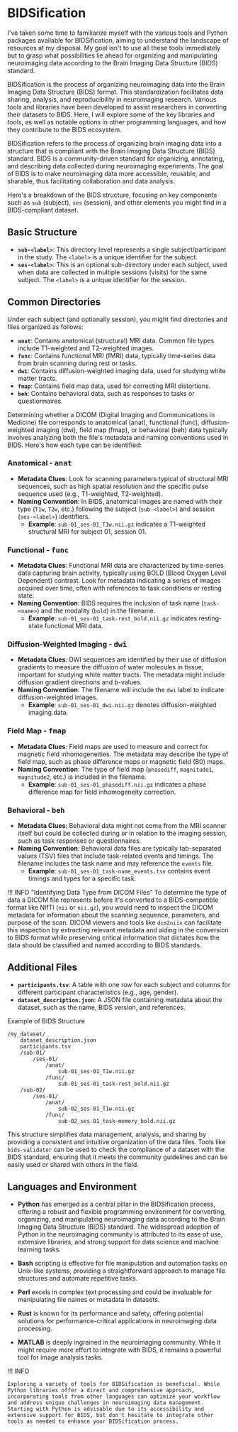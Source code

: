 # BIDSification

I've taken some time to familiarize myself with the various tools and Python packages available for BIDSification, aiming to understand the landscape of resources at my disposal. My goal isn't to use all these tools immediately but to grasp what possibilities lie ahead for organizing and manipulating neuroimaging data according to the Brain Imaging Data Structure (BIDS) standard.

BIDSification is the process of organizing neuroimaging data into the Brain Imaging Data Structure (BIDS) format. This standardization facilitates data sharing, analysis, and reproducibility in neuroimaging research. Various tools and libraries have been developed to assist researchers in converting their datasets to BIDS. Here, I will explore some of the key libraries and tools, as well as notable options in other programming languages, and how they contribute to the BIDS ecosystem.


BIDSification refers to the process of organizing brain imaging data into a structure that is compliant with the Brain Imaging Data Structure (BIDS) standard. BIDS is a community-driven standard for organizing, annotating, and describing data collected during neuroimaging experiments. The goal of BIDS is to make neuroimaging data more accessible, reusable, and sharable, thus facilitating collaboration and data analysis.

Here's a breakdown of the BIDS structure, focusing on key components such as `sub` (subject), `ses` (session), and other elements you might find in a BIDS-compliant dataset.

## Basic Structure
- **`sub-<label>`**: This directory level represents a single subject/participant in the study. The `<label>` is a unique identifier for the subject.
- **`ses-<label>`**: This is an optional sub-directory under each subject, used when data are collected in multiple sessions (visits) for the same subject. The `<label>` is a unique identifier for the session.

## Common Directories
Under each subject (and optionally session), you might find directories and files organized as follows:

- **`anat`**: Contains anatomical (structural) MRI data. Common file types include T1-weighted and T2-weighted images.
- **`func`**: Contains functional MRI (fMRI) data, typically time-series data from brain scanning during rest or tasks.
- **`dwi`**: Contains diffusion-weighted imaging data, used for studying white matter tracts.
- **`fmap`**: Contains field map data, used for correcting MRI distortions.
- **`beh`**: Contains behavioral data, such as responses to tasks or questionnaires.

Determining whether a DICOM (Digital Imaging and Communications in Medicine) file corresponds to anatomical (anat), functional (func), diffusion-weighted imaging (dwi), field map (fmap), or behavioral (beh) data typically involves analyzing both the file's metadata and naming conventions used in BIDS. Here's how each type can be identified:

### Anatomical - <kbd>**anat**</kbd>
- **Metadata Clues**: Look for scanning parameters typical of structural MRI sequences, such as high spatial resolution and the specific pulse sequence used (e.g., T1-weighted, T2-weighted).
- **Naming Convention**: In BIDS, anatomical images are named with their type (`T1w`, `T2w`, etc.) following the subject (`sub-<label>`) and session (`ses-<label>`) identifiers.
  - **Example**: `sub-01_ses-01_T1w.nii.gz` indicates a T1-weighted structural MRI for subject 01, session 01.

### Functional - <kbd>**func**</kbd>
- **Metadata Clues**: Functional MRI data are characterized by time-series data capturing brain activity, typically using BOLD (Blood Oxygen Level Dependent) contrast. Look for metadata indicating a series of images acquired over time, often with references to task conditions or resting state.
- **Naming Convention**: BIDS requires the inclusion of task name (`task-<name>`) and the modality (`bold`) in the filename.
  - **Example**: `sub-01_ses-01_task-rest_bold.nii.gz` indicates resting-state functional MRI data.

### Diffusion-Weighted Imaging - <kbd>**dwi**</kbd>
- **Metadata Clues**: DWI sequences are identified by their use of diffusion gradients to measure the diffusion of water molecules in tissue, important for studying white matter tracts. The metadata might include diffusion gradient directions and b-values.
- **Naming Convention**: The filename will include the `dwi` label to indicate diffusion-weighted images.
  - **Example**: `sub-01_ses-01_dwi.nii.gz` denotes diffusion-weighted imaging data.

### Field Map - <kbd>**fmap**</kbd>
- **Metadata Clues**: Field maps are used to measure and correct for magnetic field inhomogeneities. The metadata may describe the type of field map, such as phase difference maps or magnetic field (B0) maps.
- **Naming Convention**: The type of field map (`phasediff`, `magnitude1`, `magnitude2`, etc.) is included in the filename.
  - **Example**: `sub-01_ses-01_phasediff.nii.gz` indicates a phase difference map for field inhomogeneity correction.

### Behavioral - <kbd>**beh**</kbd>
- **Metadata Clues**: Behavioral data might not come from the MRI scanner itself but could be collected during or in relation to the imaging session, such as task responses or questionnaires.
- **Naming Convention**: Behavioral data files are typically tab-separated values (TSV) files that include task-related events and timings. The filename includes the task name and may reference the `events` file.
  - **Example**: `sub-01_ses-01_task-name_events.tsv` contains event timings and types for a specific task.

!!! INFO  "Identifying Data Type from DICOM Files"
To determine the type of data a DICOM file represents before it's converted to a BIDS-compatible format like NIfTI (`nii` or `nii.gz`), you would need to inspect the DICOM metadata for information about the scanning sequence, parameters, and purpose of the scan. DICOM viewers and tools like `dcm2niix` can facilitate this inspection by extracting relevant metadata and aiding in the conversion to BIDS format while preserving critical information that dictates how the data should be classified and named according to BIDS standards.

## Additional Files
- **`participants.tsv`**: A table with one row for each subject and columns for different participant characteristics (e.g., age, gender).
- **`dataset_description.json`**: A JSON file containing metadata about the dataset, such as the name, BIDS version, and references.

Example of BIDS Structure

```
/my_dataset/
    dataset_description.json
    participants.tsv
    /sub-01/
        /ses-01/
            /anat/
                sub-01_ses-01_T1w.nii.gz
            /func/
                sub-01_ses-01_task-rest_bold.nii.gz
    /sub-02/
        /ses-01/
            /anat/
                sub-02_ses-01_T1w.nii.gz
            /func/
                sub-02_ses-01_task-memory_bold.nii.gz
```

This structure simplifies data management, analysis, and sharing by providing a consistent and intuitive organization of the data files. Tools like `bids-validator` can be used to check the compliance of a dataset with the BIDS standard, ensuring that it meets the community guidelines and can be easily used or shared with others in the field.


## Languages and Environment

- **Python** has emerged as a central pillar in the BIDSification process, offering a robust and flexible programming environment for converting, organizing, and manipulating neuroimaging data according to the Brain Imaging Data Structure (BIDS) standard. The widespread adoption of Python in the neuroimaging community is attributed to its ease of use, extensive libraries, and strong support for data science and machine learning tasks.

- **Bash** scripting is effective for file manipulation and automation tasks on Unix-like systems, providing a straightforward approach to manage file structures and automate repetitive tasks.
  
- **Perl** excels in complex text processing and could be invaluable for manipulating file names or metadata in datasets.
  
- **Rust** is known for its performance and safety, offering potential solutions for performance-critical applications in neuroimaging data processing.
  
- **MATLAB** is deeply ingrained in the neuroimaging community. While it might require more effort to integrate with BIDS, it remains a powerful tool for image analysis tasks.


!!! INFO

    Exploring a variety of tools for BIDSification is beneficial. While Python libraries offer a direct and comprehensive approach, incorporating tools from other languages can optimize your workflow and address unique challenges in neuroimaging data management. Starting with Python is advisable due to its accessibility and extensive support for BIDS, but don't hesitate to integrate other tools as needed to enhance your BIDSification process.
